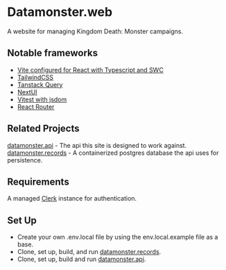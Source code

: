 # Datamonster.web

A website for managing Kingdom Death: Monster campaigns.

## Notable frameworks

- [Vite configured for React with Typescript and SWC](https://vitejs.dev/)
- [TailwindCSS](https://tailwindcss.com/)
- [Tanstack Query](https://tanstack.com/query/latest/docs/framework/react/overview)
- [NextUI](https://nextui.org/)
- [Vitest with jsdom](https://vitest.dev/)
- [React Router](https://reactrouter.com/en/main)

## Related Projects

 [datamonster.api](https://github.com/FailureToLoad/datamonster.api) - The api this site is designed to work against.  
 [datamonster.records](https://github.com/FailureToLoad/datamonster.records) - A containerized postgres database the api uses for persistence.  


## Requirements
A managed [Clerk](https://clerk.com/) instance for authentication.  

## Set Up

- Create your own .env.local file by using the env.local.example file as a base.
- Clone, set up, build, and run [datamonster.records](https://github.com/FailureToLoad/datamonster.records).
- Clone, set up, build and run [datamonster.api](https://github.com/FailureToLoad/datamonster.api).
